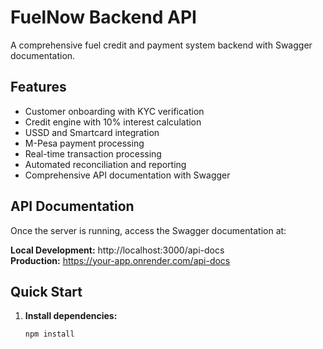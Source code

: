 # FuelNow Backend API

A comprehensive fuel credit and payment system backend with Swagger documentation.

## Features

- Customer onboarding with KYC verification
- Credit engine with 10% interest calculation
- USSD and Smartcard integration
- M-Pesa payment processing
- Real-time transaction processing
- Automated reconciliation and reporting
- Comprehensive API documentation with Swagger

## API Documentation

Once the server is running, access the Swagger documentation at:

**Local Development:** http://localhost:3000/api-docs  
**Production:** https://your-app.onrender.com/api-docs

## Quick Start

1. **Install dependencies:**
   ```bash
   npm install
